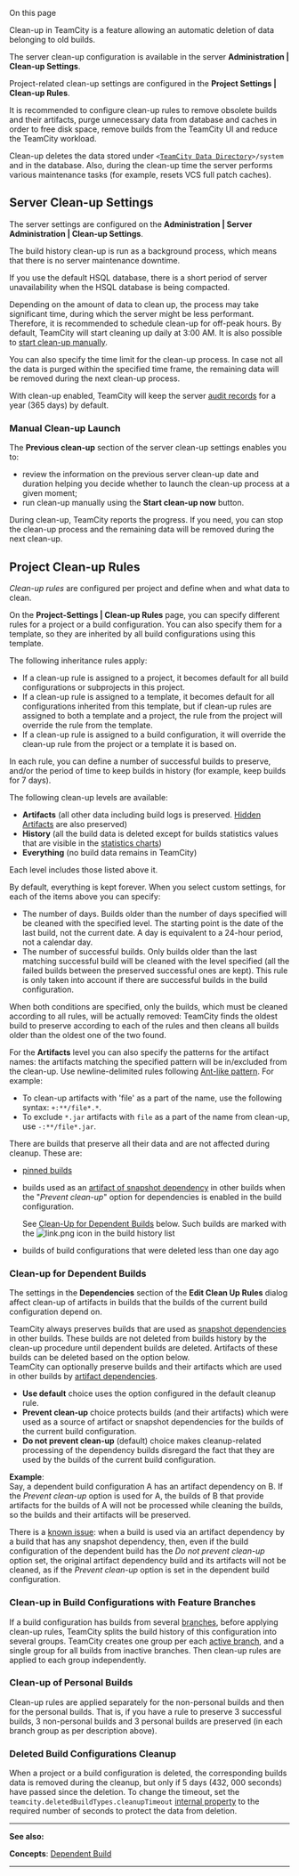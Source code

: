 [//]: # (title: Clean-Up)
[//]: # (auxiliary-id: Clean-Up)

On this page

<tag-list of="chapter" mode="tree" depth="4"/>

Clean-up in TeamCity is a feature allowing an automatic deletion of data belonging to old builds.

The server clean-up configuration is available in the server __Administration | Clean-up Settings__.

Project-related clean-up settings are configured in the __Project Settings | Clean-up Rules__.

It is recommended to configure clean-up rules to remove obsolete builds and their artifacts, purge unnecessary data from database and caches in order to free disk space, remove builds from the TeamCity UI and reduce the TeamCity workload.

Clean-up deletes the data stored under `<`[`TeamCity Data Directory`](teamcity-data-directory.md)`>/system` and in the database. Also, during the clean-up time the server performs various maintenance tasks (for example, resets VCS full patch caches).

## Server Clean-up Settings

The server settings are configured on the __Administration | Server Administration | Clean-up Settings__.

The build history clean-up is run as a background process, which means that there is no server maintenance downtime.   

<note>

If you use the default HSQL database, there is a short period of server unavailability when the HSQL database is being compacted.
</note>

Depending on the amount of data to clean up, the process may take significant time, during which the server might be less performant. Therefore, it is recommended to schedule clean-up for off-peak hours. By default, TeamCity will start cleaning up daily at 3:00 AM. It is also possible to [start clean-up manually](#Manual+Clean-up+Launch).

You can also specify the time limit for the clean-up process. In case not all the data is purged within the specified time frame, the remaining data will be removed during the next clean-up process.

With clean-up enabled, TeamCity will keep the server [audit records](tracking-user-actions.md) for a year (365 days) by default.

### Manual Clean-up Launch

The __Previous clean-up__ section of the server clean-up settings enables you to:
* review the information on the previous server clean-up date and duration helping you decide whether to launch the clean-up process at a given moment;
* run clean-up manually using the __Start clean-up now__ button.

During clean-up, TeamCity reports the progress. If you need, you can stop the clean-up process and the remaining data will be removed during the next clean-up.

## Project Clean-up Rules

_Clean-up rules_ are configured per project and define when and what data to clean.

On the __Project-Settings | Clean-up Rules__ page, you can specify different rules for a project or a build configuration. You can also specify them for a template, so they are inherited by all build configurations using this template.

The following inheritance rules apply:
* If a clean-up rule is assigned to a project, it becomes default for all build configurations or subprojects in this project.
* If a clean-up rule is assigned to a template, it becomes default for all configurations inherited from this template, but if clean-up rules are assigned to both a template and a project, the rule from the project will override the rule from the template.
* If a clean-up rule is assigned to a build configuration, it will override the clean-up rule from the project or a template it is based on.

In each rule, you can define a number of successful builds to preserve, and/or the period of time to keep builds in history (for example, keep builds for 7 days).

The following clean-up levels are available:
* __Artifacts__ (all other data including build logs is preserved. [Hidden Artifacts](build-artifact.md#Hidden+Artifacts) are also preserved)
* __History__ (all the build data is deleted except for builds statistics values that are visible in the [statistics charts](statistic-charts.md))
* __Everything__ (no build data remains in TeamCity)

Each level includes those listed above it.

By default, everything is kept forever. When you select custom settings, for each of the items above you can specify:
* The number of days. Builds older than the number of days specified will be cleaned with the specified level. The starting point is the date of the last build, not the current date. A day is equivalent to a 24-hour period, not a calendar day.
* The number of successful builds. Only builds older than the last matching successful build will be cleaned with the level specified (all the failed builds between the preserved successful ones are kept). This rule is only taken into account if there are successful builds in the build configuration.

When both conditions are specified, only the builds, which must be cleaned according to all rules, will be actually removed: TeamCity finds the oldest build to preserve according to each of the rules and then cleans all builds older than the oldest one of the two found.

For the __Artifacts__ level you can also specify the patterns for the artifact names: the artifacts matching the specified pattern will be in/excluded from the clean-up. Use newline-delimited rules following [Ant-like pattern](http://ant.apache.org/manual/dirtasks.html#patterns). For example:
* To clean-up artifacts with 'file' as a part of the name, use the following syntax: `+:**/file*.*`.
* To exclude `*.jar` artifacts with `file` as a part of the name from clean-up, use `-:**/file*.jar`.

There are builds that preserve all their data and are not affected during cleanup. These are:
* [pinned builds](pinned-build.md)
* builds used as an [artifact of snapshot dependency](configuring-dependencies.md) in other builds when the "_Prevent clean-up_" option for dependencies is enabled in the build configuration.   
  
  See [Clean-Up for Dependent Builds](#Clean-up+for+Dependent+Builds) below. Such builds are marked with the ![link.png](link.png) icon in the build history list
* builds of build configurations that were deleted less than one day ago

[//]: # (Internal note. Do not delete. "Clean-Upd55e230.txt")    


### Clean-up for Dependent Builds

The settings in the __Dependencies__ section of the __Edit Clean Up Rules__ dialog affect clean-up of artifacts in builds that the builds of the current build configuration depend on.

TeamCity always preserves builds that are used as [snapshot dependencies](dependent-build.md#Snapshot+Dependency) in other builds. These builds are not deleted from builds history by the clean-up procedure until dependent builds are deleted. Artifacts of these builds can be deleted based on the option below.   
TeamCity can optionally preserve builds and their artifacts which are used in other builds by [artifact dependencies](dependent-build.md#Artifact+Dependency).
* __Use default__ choice uses the option configured in the default cleanup rule.
* __Prevent clean-up__ choice protects builds (and their artifacts) which were used as a source of artifact or snapshot dependencies for the builds of the current build configuration.
* __Do not prevent clean-up__ (default) choice makes cleanup-related processing of the dependency builds disregard the fact that they are used by the builds of the current build configuration.

__Example__:   
Say, a dependent build configuration A has an artifact dependency on B. If the _Prevent clean-up_ option is used for A, the builds of B that provide artifacts for the builds of A will not be processed while cleaning the builds, so the builds and their artifacts will be preserved.

There is a [known issue](https://youtrack.jetbrains.com/issue/TW-59344): when a build is used via an artifact dependency by a build that has any snapshot dependency, then, even if the build configuration of the dependent build has the _Do not prevent clean-up_ option set, the original artifact dependency build and its artifacts will not be cleaned, as if the _Prevent clean-up_ option is set in the dependent build configuration.

### Clean-up in Build Configurations with Feature Branches

If a build configuration has builds from several [branches](working-with-feature-branches.md), before applying clean-up rules, TeamCity splits the build history of this configuration into several groups. TeamCity creates one group per each [active branch](working-with-feature-branches.md#Active+branches), and a single group for all builds from inactive branches. Then clean-up rules are applied to each group independently.

### Clean-up of Personal Builds

Clean-up rules are applied separately for the non-personal builds and then for the personal builds. That is, if you have a rule to preserve 3 successful builds, 3 non-personal builds and 3 personal builds are preserved (in each branch group as per description above).

### Deleted Build Configurations Cleanup

When a project or a build configuration is deleted, the corresponding builds data is removed during the cleanup, but only if 5 days (432, 000 seconds) have passed since the deletion. To change the timeout, set the `teamcity.deletedBuildTypes.cleanupTimeout` [internal property](configuring-teamcity-server-startup-properties.md#TeamCity+internal+properties) to the required number of seconds to protect the data from deletion.

__  __
 
__See also:__

__Concepts__: [Dependent Build](dependent-build.md)

__ __